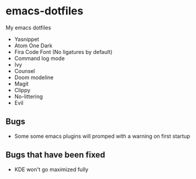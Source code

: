 # emacs-dotfiles
My emacs dotfiles

- Yasnippet
- Atom One Dark
- Fira Code Font (No ligatures by default)
- Command log mode
- Ivy
- Counsel
- Doom modeline
- Magit
- Clippy
- No-littering
- Evil

## Bugs

- Some some emacs plugins will promped with a warning on first startup

## Bugs that have been fixed

- KDE won't go maximized fully
